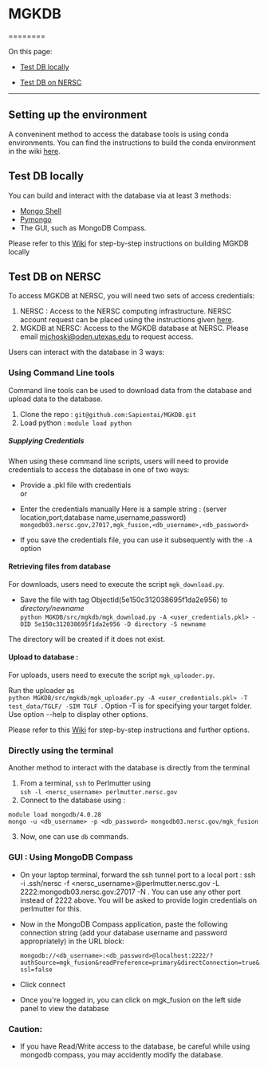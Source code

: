 # **MGKDB**
========

On this page:  

* [Test DB locally](#markdown-test-db-locally)  

* [Test DB on NERSC](#markdown-test-db-on-nersc)  

---

## Setting up the environment
A conveninent method to access the database tools is using conda environments.
You can find the instructions to build the conda environment in the wiki [here](https://github.com/Sapientai/MGKDB/wiki/Setting-up-the-environment).

## Test DB  locally
You can build and interact with the database via at least 3 methods:  
   * [Mongo Shell](https://docs.mongodb.com/manual/mongo/)  
   * [Pymongo](https://api.mongodb.com/python/current/api/index.html)  
   * The GUI, such as MongoDB Compass.  

Please refer to this [Wiki](https://github.com/Sapientai/MGKDB/wiki/Local-MGKDB) for step-by-step instructions on building MGKDB locally

## Test DB on NERSC

To access MGKDB at NERSC, you will need two sets of access credentials: 
1. NERSC : Access to the NERSC computing infrastructure. NERSC account request can be placed using the instructions given [here](https://docs.nersc.gov/accounts/).
2. MGKDB at NERSC: Access to the MGKDB database at NERSC. Please email michoski@oden.utexas.edu to request access.


Users can interact with the database in 3 ways: 

### Using Command Line tools
Command line tools can be used to download data from the database and upload data to the database.

1. Clone the repo : `git@github.com:Sapientai/MGKDB.git`  
2. Load python :  `module load python` 

##### Supplying Credentials
When using these command line scripts, users will need to provide credentials to access the database in one of two ways:  
* Provide a .pkl file with credentials \
or  
* Enter the credentials manually
Here is a sample string : (server location,port,database name,username,password)
`mongodb03.nersc.gov,27017,mgk_fusion,<db_username>,<db_password> `

* If you save the credentials file, you can use it subsequently with the `-A` option 
#### Retrieving files from database    
For downloads, users need to execute the script `mgk_download.py`. 

* Save the file with tag ObjectId(5e150c312038695f1da2e956) to *directory/newname*  
`python MGKDB/src/mgkdb/mgk_download.py -A <user_credentials.pkl> -OID 5e150c312038695f1da2e956 -D directory -S newname`  

The directory will be created if it does not exist.

#### Upload to database : 
For uploads, users need to execute the script `mgk_uploader.py`. 

Run the uploader as \
```python MGKDB/src/mgkdb/mgk_uploader.py -A <user_credentials.pkl> -T test_data/TGLF/ -SIM TGLF ```.  Option -T is for specifying your target folder. Use option --help to display other options.  

Please refer to this [Wiki](https://github.com/Sapientai/MGKDB/wiki/MGKDB-at-NERSC) for step-by-step instructions and further options.

### Directly using the terminal
Another method to interact with the database is directly from the terminal
1. From a terminal, `ssh` to Perlmutter using \
   ```ssh -l <nersc_username> perlmutter.nersc.gov```
3. Connect to the database using : 
```
module load mongodb/4.0.28
mongo -u <db_username> -p <db_password> mongodb03.nersc.gov/mgk_fusion
```
3. Now, one can use `db` commands.

### GUI : Using MongoDB Compass
* On your laptop terminal, forward the ssh tunnel port to a local port : ssh -i .ssh/nersc -f <nersc_username>@perlmutter.nersc.gov -L 2222:mongodb03.nersc.gov:27017 -N . You can use any other port instead of 2222 above. You will be asked to provide login credentials on perlmutter for this.
* Now in the MongoDB Compass application, paste the following connection string (add your database username and password appropriately) in the URL block:

  ```mongodb://<db_username>:<db_password>@localhost:2222/?authSource=mgk_fusion&readPreference=primary&directConnection=true&ssl=false```
* Click connect
* Once you're logged in, you can click on mgk_fusion on the left side panel to view the database

### Caution:
* If you have Read/Write access to the database, be careful while using mongodb compass, you may accidently modify the database.  
